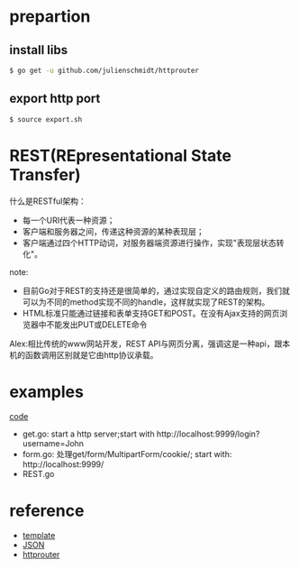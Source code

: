 # prepartion
## install libs
```bash 
$ go get -u github.com/julienschmidt/httprouter
```



## export http port
```bash
$ source export.sh 
```
# REST(REpresentational State Transfer)
什么是RESTful架构：
* 每一个URI代表一种资源；
* 客户端和服务器之间，传递这种资源的某种表现层；
* 客户端通过四个HTTP动词，对服务器端资源进行操作，实现"表现层状态转化"。

note:
* 目前Go对于REST的支持还是很简单的，通过实现自定义的路由规则，我们就可以为不同的method实现不同的handle，这样就实现了REST的架构。
* HTML标准只能通过链接和表单支持GET和POST。在没有Ajax支持的网页浏览器中不能发出PUT或DELETE命令

Alex:相比传统的www网站开发，REST API与网页分离，强调这是一种api，跟本机的函数调用区别就是它由http协议承载。

# examples

[code](https://github.com/yc-alex-xu/go/tree/master/src/practise/http)
* get.go: start a http server;start with http://localhost:9999/login?username=John
* form.go: 处理get/form/MultipartForm/cookie/; start with: http://localhost:9999/
* REST.go  

# reference
* [template](https://github.com/astaxie/build-web-application-with-golang/blob/master/zh/07.4.md)
* [JSON](https://github.com/astaxie/build-web-application-with-golang/blob/master/zh/07.2.md)
* [httprouter](https://github.com/julienschmidt/httprouter)